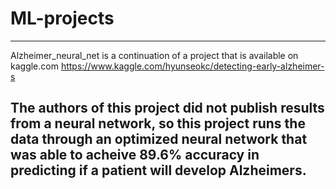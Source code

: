 # ML-projects
--------------------------------------------------------------------------
Alzheimer_neural_net is a continuation of a project that is available on kaggle.com
https://www.kaggle.com/hyunseokc/detecting-early-alzheimer-s

The authors of this project did not publish results from a neural network, so this project runs the data through an optimized neural network that was
able to acheive 89.6% accuracy in predicting if a patient will develop Alzheimers.
---------------------------------------------------------------------------
